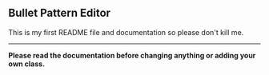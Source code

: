 Bullet Pattern Editor
----------

This is my first README file and documentation so please don't kill me.

---
__Please read the documentation before changing anything or adding your own class.__


